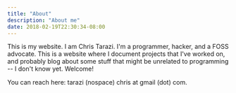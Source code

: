 ```yaml
---
title: "About"
description: "About me"
date: 2018-02-19T22:30:34-08:00
---
```


This is my website. I am Chris Tarazi. I'm a programmer, hacker, and a FOSS
advocate. This is a website where I document projects that I've worked on,
and probably blog about some stuff that might be unrelated to programming -- I
don't know yet. Welcome!

You can reach here: tarazi (nospace) chris at gmail (dot) com.
